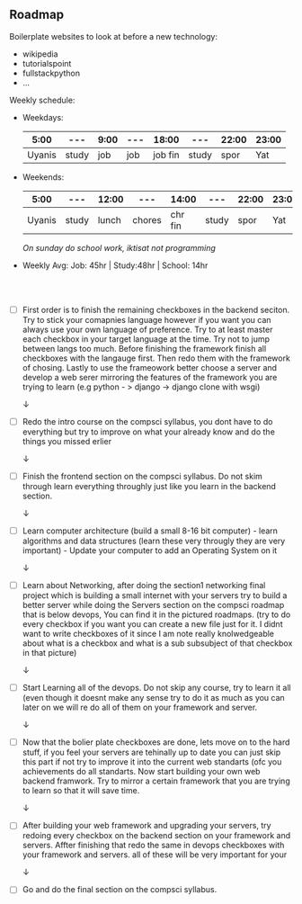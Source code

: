 ## Roadmap

Boilerplate websites to look at before a new technology:
- wikipedia
- tutorialspoint
- fullstackpython
- ...

Weekly schedule:

- Weekdays:

  | 5:00 | --- | 9:00 | --- | 18:00 | --- | 22:00 | 23:00|
  |------|-----|------|-----|-------|-----|------|---|
  | Uyanis | study| job | job | job fin | study | spor | Yat |
  
- Weekends:

  |5:00| --- | 12:00 | --- | 14:00 | --- | 22:00 | 23:00 |
  |----|-----|-------|-----|-------|-----|-------|-------|
  |Uyanis| study | lunch | chores | chr fin | study | spor | Yat |

  *On sunday do school work, iktisat not programming*
  
- Weekly Avg:  Job: 45hr | Study:48hr | School: 14hr
  

<br>
<br>

- [ ] First order is to finish the remaining checkboxes in the backend seciton. Try to stick your comapnies language however if you want you can always use your own language of preference. Try to at least master each checkbox in your target language at the time. Try not to jump between langs too much. Before finishing the framework finish all checkboxes with the langauge first. Then redo them with the framework of chosing. Lastly to use the frameowork better choose a server and develop a web serer mirroring the features of the framework you are trying to learn (e.g python - > django -> django clone with wsgi)

  &darr;

- [ ] Redo the intro course on the compsci syllabus, you dont have to do everything but try to improve on what your already know and do the things you missed erlier

  &darr;
  
- [ ] Finish the frontend section on the compsci syllabus. Do not skim through learn everything throughly just like you learn in the backend section.

  &darr;
  
- [ ] Learn computer architecture (build a small 8-16 bit computer) - learn algorithms and data structures (learn these very througly they are very important) - Update your computer to add an Operating System on it

  &darr;
  
- [ ] Learn about Networking, after doing the section1 networking final project which is building a small internet with your servers try to build a better server while doing the Servers section on the compsci roadmap that is below devops, You can find it in the pictured roadmaps. (try to do every checkbox if you want you can create a new file just for it. I didnt want to write checkboxes of it since I am note really knolwedgeable about what is a checkbox and what is a sub subsubject of that checkbox in that picture)

  &darr;
  
- [ ] Start Learning all of the devops. Do not skip any course, try to learn it all (even though it doesnt make any sense try to do it as much as you can later on we will re do all of them on your framework and server.

  &darr;
  
- [ ] Now that the bolier plate checkboxes are done, lets move on to the hard stuff, if you feel your servers are tehinally up to date you can just skip this part if not try to improve it into the current web standarts (ofc you achievements do all standarts. Now start building your own web backend framwork. Try to mirror a certain framework that you are trying to learn so that it will save time. 

  &darr;
  
- [ ] After building your web framework and upgrading your servers, try redoing every checkbox on the backend section on your framework and servers. Affter finishing that redo the same in devops checkboxes with your framework and servers. all of these will be very important for your 
  
  &darr;
  
- [ ] Go and do the final section on the compsci syllabus.


